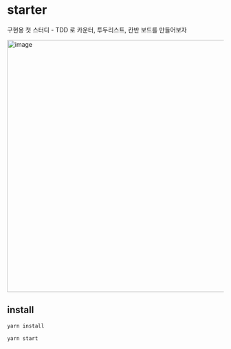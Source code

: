 # starter
구현용 첫 스터디 - TDD 로 카운터, 투두리스트, 칸반 보드를 만들어보자

<img width="586" alt="image" src="https://github.com/creative-coders-club/starter/assets/45627868/0b428cb3-3e7c-4569-8c30-92a0b50ee4e4">

## install

```sh
yarn install

yarn start
```
